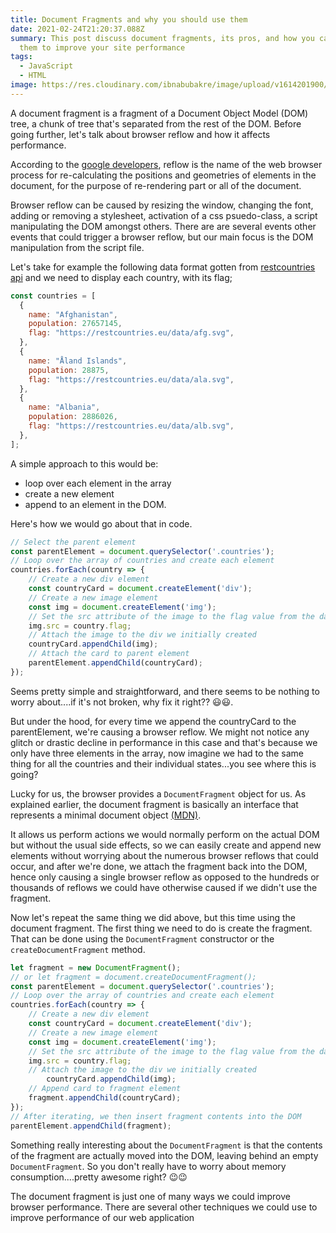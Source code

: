 ```yaml
---
title: Document Fragments and why you should use them
date: 2021-02-24T21:20:37.088Z
summary: This post discuss document fragments, its pros, and how you can use
  them to improve your site performance
tags:
  - JavaScript
  - HTML
image: https://res.cloudinary.com/ibnabubakre/image/upload/v1614201900/1_bcZz-qb_DNpvrNNwQBhQmQ.jpg
---
```

A document fragment is a fragment of a Document Object Model (DOM) tree, a chunk of tree that's separated from the rest of the DOM.
Before going further, let's talk about browser reflow and how it affects performance.

According to the [google developers](https://developers.google.com/speed/docs/insights/browser-reflow), reflow is the name of the web browser process for re-calculating the positions and geometries
of elements in the document, for the purpose of re-rendering part or all of the document.

Browser reflow can be caused by resizing the window,
changing  the font, adding or removing a stylesheet, activation of a css psuedo-class, a script manipulating the DOM amongst others.
There are are several events other events that could trigger a browser reflow, but our main focus is the DOM manipulation from the script file.

Let's take for example the following data format gotten from [restcountries api](https://restcountries.eu/rest/v2/all) and we need to display each country, with its flag;

```javascript
const countries = [
  {
    name: "Afghanistan",
    population: 27657145,
    flag: "https://restcountries.eu/data/afg.svg",
  },
  {
    name: "Åland Islands",
    population: 28875,
    flag: "https://restcountries.eu/data/ala.svg",
  },
  {
    name: "Albania",
    population: 2886026,
    flag: "https://restcountries.eu/data/alb.svg",
  },
];
```

A simple approach to this would be:
 - loop over each element in the array
 - create a new element
 - append to an element in the DOM.

Here's how we would go about that in code.
```javascript
// Select the parent element
const parentElement = document.querySelector('.countries');
// Loop over the array of countries and create each element
countries.forEach(country => {
    // Create a new div element
	const countryCard = document.createElement('div');
    // Create a new image element
	const img = document.createElement('img');
    // Set the src attribute of the image to the flag value from the data
	img.src = country.flag;
    // Attach the image to the div we initially created
	countryCard.appendChild(img);
	// Attach the card to parent element
	parentElement.appendChild(countryCard);
});
```
Seems pretty simple and straightforward, and there seems to be nothing to worry about....if it's not broken, why fix it right?? 😃😃.

But under the hood, for every time we append the countryCard to the parentElement, we're causing a browser reflow. We might not notice any
glitch or drastic decline in performance in this case and that's because we only have three elements in the array, now imagine we had to the same thing for
all the countries and their individual states...you see where this is going?

Lucky for us, the browser provides a `DocumentFragment` object for us. As explained earlier, the document fragment is basically an interface
that represents a minimal document object [(MDN)](https://developer.mozilla.org/en-US/docs/Web/API/DocumentFragment).

It allows us perform actions we would normally perform on the actual DOM
but without the usual side effects, so we can easily create and append new elements without worrying about the numerous browser reflows that could
occur, and after we're done, we attach the fragment back into the DOM, hence only causing a single browser reflow as opposed to the hundreds or thousands of reflows we could have otherwise caused if we didn't use the fragment.

Now let's repeat the same thing we did above, but this time using the document fragment. The first thing we need to do is create the fragment.
That can be done using the `DocumentFragment` constructor or the `createDocumentFragment` method.

```javascript
let fragment = new DocumentFragment();
// or let fragment = document.createDocumentFragment();
const parentElement = document.querySelector('.countries');
// Loop over the array of countries and create each element
countries.forEach(country => {
    // Create a new div element
	const countryCard = document.createElement('div');
    // Create a new image element
	const img = document.createElement('img');
    // Set the src attribute of the image to the flag value from the data
	img.src = country.flag;
    // Attach the image to the div we initially created
        countryCard.appendChild(img);
	// Append card to fragment element
	fragment.appendChild(countryCard);
});
// After iterating, we then insert fragment contents into the DOM
parentElement.appendChild(fragment);
```

Something really interesting about the `DocumentFragment` is that the contents of the fragment are actually moved into the DOM, leaving behind
an empty `DocumentFragment`.
So you don't really have to worry about memory consumption....pretty awesome right? :wink::wink:

The document fragment is just one of many ways we could improve browser performance. There are several other techniques we could use to improve
performance of our web application